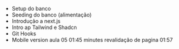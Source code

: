  - Setup do banco
 - Seeding do banco (alimentação)
 - Introdução a next.js
 - Intro ap Tailwind e Shadcn
 - Git Hooks
 - Mobile version
aula 05 01:45 minutes revalidação de pagina
01:57

